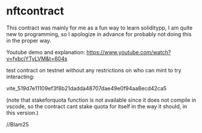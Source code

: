 # nftcontract

This contract was mainly for me as a fun way to learn soliditypp, I am quite new to programming, so I apologize in advance for probably not doing this in the proper way.

Youtube demo and explanation: https://www.youtube.com/watch?v=fvbcjYTyLVM&t=604s

test contract on testnet without any restrictions on who can mint to try interacting: 

vite_519d7e11109ef3f8b21dadda48707dae49e0f94aa8ecd42ca5

(note that stakeforquota function is not available since it does not compile in vscode, so the contract cant stake quota for itself in the way it should, in this version.)

//Blam25
